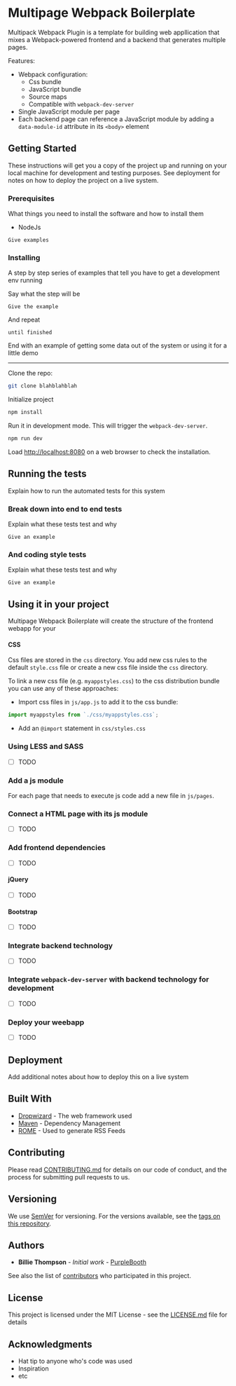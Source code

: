 # Multipage Webpack Boilerplate

Multipack Webpack Plugin is a template for building web appllication that mixes a Webpack-powered frontend and a backend that generates multiple pages.

Features:

* Webpack configuration:
  * Css bundle
  * JavaScript bundle
  * Source maps
  * Compatible with `webpack-dev-server`
* Single JavaScript module per page
* Each backend page can reference a JavaScript module by adding a `data-module-id` attribute in its `<body>` element


## Getting Started

These instructions will get you a copy of the project up and running on your local machine for development and testing purposes. See deployment for notes on how to deploy the project on a live system.

### Prerequisites

What things you need to install the software and how to install them

* NodeJs

```
Give examples
```

### Installing

A step by step series of examples that tell you have to get a development env running

Say what the step will be

```
Give the example
```

And repeat

```
until finished
```

End with an example of getting some data out of the system or using it for a little demo

-----

Clone the repo:

```bash
git clone blahblahblah
```

Initialize project

```bash
npm install
```

Run it in development mode. This will trigger the `webpack-dev-server`.

```bash
npm run dev
```

Load <http://localhost:8080> on a web browser to check the installation.


## Running the tests

Explain how to run the automated tests for this system

### Break down into end to end tests

Explain what these tests test and why

```
Give an example
```

### And coding style tests

Explain what these tests test and why

```
Give an example
```

## Using it in your project

Multipage Webpack Boilerplate will create the structure of the frontend webapp for your


#### CSS

Css files are stored in the `css` directory. You add new css rules to the default `style.css` file or create a new css file inside the `css` directory.

To link a new css file (e.g. `myappstyles.css`) to the css distribution bundle you can use any of these approaches:

* Import css files in `js/app.js` to add it to the css bundle:

```js
import myappstyles from `./css/myappstyles.css`;
```

* Add an `@import` statement in `css/styles.css`

### Using LESS and SASS

* [ ] TODO

### Add a js module

For each page that needs to execute js code add a new file in `js/pages`.

### Connect a HTML page with its js module

* [ ] TODO

### Add frontend dependencies

* [ ] TODO

#### jQuery

* [ ] TODO

#### Bootstrap

* [ ] TODO

### Integrate backend technology

* [ ] TODO

### Integrate `webpack-dev-server` with backend technology for development

* [ ] TODO

### Deploy your weebapp

* [ ] TODO

## Deployment

Add additional notes about how to deploy this on a live system

## Built With

* [Dropwizard](http://www.dropwizard.io/1.0.2/docs/) - The web framework used
* [Maven](https://maven.apache.org/) - Dependency Management
* [ROME](https://rometools.github.io/rome/) - Used to generate RSS Feeds

## Contributing

Please read [CONTRIBUTING.md](https://gist.github.com/PurpleBooth/b24679402957c63ec426) for details on our code of conduct, and the process for submitting pull requests to us.

## Versioning

We use [SemVer](http://semver.org/) for versioning. For the versions available, see the [tags on this repository](https://github.com/your/project/tags). 

## Authors

* **Billie Thompson** - *Initial work* - [PurpleBooth](https://github.com/PurpleBooth)

See also the list of [contributors](https://github.com/your/project/contributors) who participated in this project.

## License

This project is licensed under the MIT License - see the [LICENSE.md](LICENSE.md) file for details

## Acknowledgments

* Hat tip to anyone who's code was used
* Inspiration
* etc
